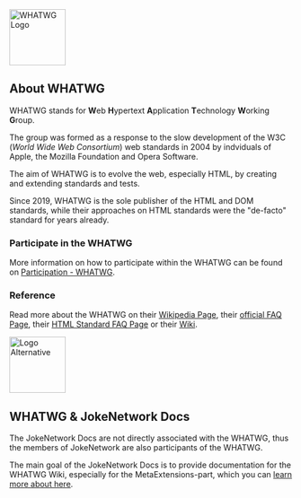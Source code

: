 <img src="https://faq.jokenetwork.de/img/whatwg.svg" alt="WHATWG Logo" width="100">

## About WHATWG
WHATWG stands for **W**eb **H**ypertext **A**pplication **T**echnology **W**orking **G**roup.

The group was formed as a response to the slow development of the W3C (*World Wide Web Consortium*) web standards in 2004 by indviduals of Apple, the Mozilla Foundation and Opera Software.

The aim of WHATWG is to evolve the web, especially HTML, by creating and extending standards and tests.

Since 2019, WHATWG is the sole publisher of the HTML and DOM standards, while their approaches on HTML standards were the "de-facto" standard for years already.

### Participate in the WHATWG
More information on how to participate within the WHATWG can be found on [Participation - WHATWG](https://participate.whatwg.org).

### Reference
Read more about the WHATWG on their [Wikipedia Page](https://en.wikipedia.org/wiki/WHATWG), their [official FAQ Page](https://whatwg.org/faq), their [HTML Standard FAQ Page](https://github.com/whatwg/html/blob/main/FAQ.md) or their [Wiki](https://wiki.whatwg.org).

<img src="https://faq.jokenetwork.de/img/logo_alt.svg" alt="Logo Alternative" width="100">

## WHATWG & JokeNetwork Docs
The JokeNetwork Docs are not directly associated with the WHATWG, thus the members of JokeNetwork are also participants of the WHATWG.

The main goal of the JokeNetwork Docs is to provide documentation for the WHATWG Wiki, especially for the MetaExtensions-part, which you can [learn more about here](MetaExtensions#About-MetaExtensions).
